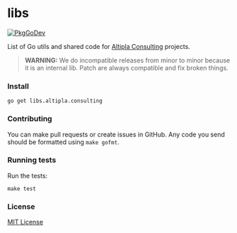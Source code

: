 
# libs

[![PkgGoDev](https://pkg.go.dev/badge/libs.altipla.consulting?tab=subdirectories)](https://pkg.go.dev/libs.altipla.consulting?tab=subdirectories)

List of Go utils and shared code for [Altipla Consulting](https://www.altiplaconsulting.com/) projects.

> **WARNING:** We do incompatible releases from minor to minor because it is an internal lib. Patch are always compatible and fix broken things.


### Install

```shell
go get libs.altipla.consulting
```


### Contributing

You can make pull requests or create issues in GitHub. Any code you send should be formatted using `make gofmt`.


### Running tests

Run the tests:

```shell
make test
```


### License

[MIT License](LICENSE)
